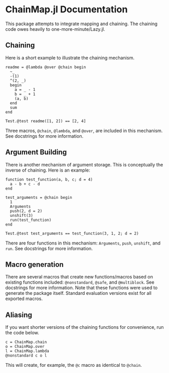 # ChainMap.jl Documentation

This package attempts to integrate mapping and chaining. The chaining code owes
heavily to one-more-minute/Lazy.jl.

## Chaining

Here is a short example to illustrate the chaining mechanism.

```{julia}
readme = @lambda @over @chain begin
  ~_
  -(1)
  ^(2, _)
  begin
    a = _ - 1
    b = _ + 1
    (a, b)
  end
  sum
end

Test.@test readme([1, 2]) == [2, 4]
```

Three macros, `@chain`, `@lambda`, and `@over`, are included in this mechanism.
See docstrings for more information.

## Argument Building

There is another mechanism of argument storage. This is conceptually the
inverse of chaining. Here is an example:

```{julia}
function test_function(a, b, c; d = 4)
  a - b + c - d
end

test_arguments = @chain begin
  1
  Arguments
  push(2, d = 2)
  unshift(3)
  run(test_function)
end

Test.@test test_arguments == test_function(3, 1, 2; d = 2)
```
There are four functions in this mechanism: `Arguments`, `push`, `unshift`,
and `run`. See docstrings for more information.

## Macro generation

There are several macros that create new functions/macros based on existing
functions included: `@nonstandard`, `@safe`, and `@multiblock`. See docstrings
for more information. Note that these functions were used to generate the
package itself. Standard evaluation versions exist for all exported macros.

## Aliasing

If you want shorter versions of the chaining functions for convenience, run the
code below.

```{julia}
c = ChainMap.chain
o = ChainMap.over
l = ChainMap.lambda
@nonstandard c o l
```

This will create, for example, the `@c` macro as identical to `@chain`.
